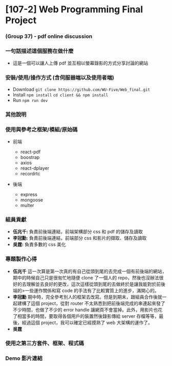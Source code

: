 # [107-2] Web Programming Final Project

### (Group 37) - pdf online discussion

### 一句話描述這個服務在做什麼

-   這是一個可以讓人上傳 pdf 並互相以螢幕錄影的方式分享討論的網站

### 安裝/使用/操作方式 (含伺服器端以及使用者端)

-   Download
    `git clone https://github.com/WU-Five/Web_final.git`
-   Install
    `npm install`
    `cd client && npm install`
-   Run
    `npm run dev`

### 其他說明

### 使用與參考之框架/模組/原始碼

-   前端

    -   react-pdf
    -   boostrap
    -   axios
    -   react-dplayer
    -   recordrtc

-   後端
    -   express
    -   mongoose
    -   multer

### 組員貢獻

-   **伍兆千:** 負責前後端連結，前端架構部分 css 和 pdf 的儲存及讀取
-   **李冠勳:** 負責前後端連結，前端部分 css 和影片的擷取、儲存及讀取
-   **吳霆:** 負責多數的 css 美化

### 專題製作心得

-   **伍兆千**
    這一次算是第一次真的有自己從頭到尾的去完成一個有前後端的網站，期中的時候自己只是很匆忙地隨便 clone 了一個人的 repo，然後也沒辦法很好的去理解並去良好的更改，這次這樣從頭到尾的去做終於是讓我能對於前後端的>一些運作關係和寫 code 的手法有了比較實質上的進步，滿開心的。
-   **李冠勳**
    期中時，完全參考別人的框架去改寫。但是到期末，跟組員合作後就一起建構了這個 project，從對 router 不太熟悉到把前後端完成的串連起來發了不少時間，也做了不少的 error handle 讓網頁不會當掉。此外，用影片也花了相當多的時間，要取得各個用戶的裝置然後錄影傳給 server 存檔等等，最後，經過這個 project，我可以確定已經摸熟了 web 大架構的運作了。
-   **吳霆**

### 使用之第三方套件、框架、程式碼

### Demo 影片連結
